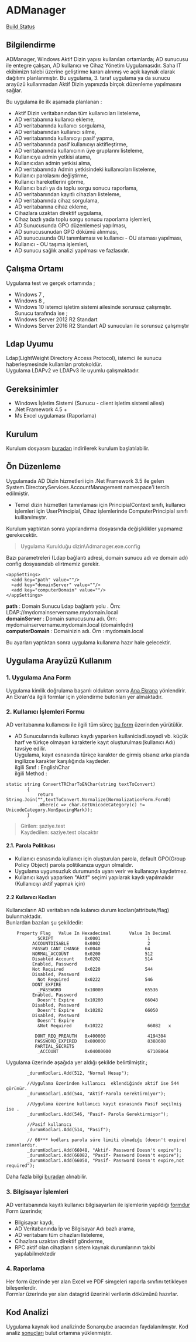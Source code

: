 # ADManager
[Build Status ](https://sonarcloud.io/dashboard?id=ADManager)
## Bilgilendirme ##
ADManager, Windows Aktif Dizin yapısı  kullanılan ortamlarda; AD sunucusu ile entegre çalışan, AD kullanıcı ve Cihaz Yönetim Uygulamasıdır. Saha IT ekibimizn talebi üzerine geliştirme kararı alınmış ve  açık kaynak olarak dağıtımı planlanmıştır.
Bu uygulama, 3. taraf uygulama ya da sunucu arayüzü kullanmadan Aktif Dizin yapınızda birçok düzenleme yapılmasını sağlar.

Bu uygulama ile ilk aşamada  planlanan  :
- Aktif Dizin veritabanından tüm kullanıcıları listeleme,
- AD veritabanına kullanıcı ekleme,
- AD veritabanında kullanıcı sorgulama,
- AD veritabanından kullanıcı silme,
- AD veritabanında kullanıcıyı pasif yapma,
- AD veritabanında pasif kullanıcıyı aktifleştirme,
- AD veritabanında kullanıcının üye gruplarını listeleme,
- Kullanıcıya admin yetkisi atama,
- Kullanıcıdan admin yetkisi alma,
- AD veritabanında Admin yetkisindeki kullanıcıları listeleme,
- Kullanıcı parolasını değiştirme,
- Kullanıcı hareketlerini görme,
- Kullanıcı bazlı ya da toplu sorgu sonucu raporlama,
- AD veritabanından kayıtlı cihazları listeleme,
- AD veritabanında cihaz sorgulama,
- AD veritabanına cihaz ekleme,
- Cihazlara uzaktan direktif uygulama,
- Cihaz bazlı yada toplu sorgu sonucu raporlama işlemleri,
- AD Sunucusunda GPO düzenlemesi yapılması,
- AD sunucusunudan  GPO dökümü alınması,
- AD sunucusunda OU tanımlaması ve kullanıcı - OU ataması yapılması,
- Kullanıcı - OU taşıma işlemleri,
- AD sunucu sağlık analizi yapılması ve fazlasıdır.

## Çalışma Ortamı  ##
Uygulama  test ve gerçek ortamında ;
- Windows 7 ,
- Windows 8 ,
- Windows 10 istemci işletim sistemi ailesinde sorunsuz çalışmıştır.  
   Sunucu tarafında ise ; 
 - Windows Server 2012 R2 Standart
 - Windows Server 2016 R2 Standart AD sunucuları ile sorunsuz çalışmıştır
 ## Ldap Uyumu ##
 Ldap(LightWeight Directory Access Protocol), istemci ile sunucu haberleşmesinde kullanılan protokoldür.  
 Uygulama LDAPv2 ve LDAPv3 ile uyumlu çalışmaktadır.  
 
## Gereksinimler ##
- Windows İşletim Sistemi (Sunucu - client işletim sistemi ailesi)
- .Net Framework 4.5 + 
- Ms Excel uygulaması (Raporlama)

## Kurulum ## 
Kurulum dosyasını [buradan](Kurulum) indirilerek kurulum başlatılabilir.

## Ön Düzenleme ## 
Uygulamada AD Dizin hizmetleri için .Net Framework 3.5 ile gelen System.DirectoryServices.AccountManagement namespace'i tercih edilmiştir.
- Temel dizin hizmetleri tamınlaması için PrincipialContext sınıfı, kullanıcı işlemleri için UserPrincipial, Cihaz işlemlerinde ComputerPrincipial sınıfı kulllanılmıştır.

Kurulum yaptıktan sonra yapılandırma dosyasında değişiklikler yapmamız gerekecektir.  
> Uygulama Kurulduğu dizin\Admanager.exe.config   
  
Bazı parametreleri (Ldap bağlantı adresi, domain sunucu adı ve domain adı) config dosyasındab elirtmemiz gerekir.
  ```
  <appSettings>
    <add key="path" value=""/>
    <add key="domainServer" value=""/>
    <add key="computerDomain" value=""/>
  </appSettings>
```  
**path** :  Domain Sunucu Ldap bağlantı yolu . Örn: LDAP://mydomainservername.mydomain.local  
**domainServer** : Domain sunucusunu adı. Örn: mydomainservername.mydomain.local (domainfqdn)   
**computerDomain** : Domainizin adı. Örn : mydomain.local  

Bu ayarları yaptıktan sonra uygulama kullanıma hazır hale gelecektir.

## Uygulama Arayüzü Kullanım ##

### 1. Uygulama Ana Form ###
Uygulama kimlik doğrulama başarılı olduktan sonra  [Ana Ekrana](../master/ScreenShots/Home.png) yönlendirir. An Ekran'da ilgili formlar için yölendirme butonları yer almaktadır.   
### 2. Kullanıcı İşlemleri Formu ###
AD veritabanına kullanıcısı ile ilgili tüm süreç [bu form](../master/ScreenShots/KullaniciArayuz.png) üzerinden yürütülür. 
- AD Sunucularında kullanıcı kaydı yaparken kullaniciadi.soyadi vb. küçük harf ve türkçe olmayan karakterle kayıt oluşturulması(kullanıcı Adı) tavsiye edilir.  
Uygulama, kayıt esnasında türkçe karakter de girmiş olsanız arka planda ingilizce karakter karşılığında kaydeder.    
ilgili Sınıf : EnglishChar  
ilgili Method  : 
```
static string ConvertTRCharToENChar(string textToConvert)
        {
            return String.Join("",textToConvert.Normalize(NormalizationForm.FormD)
            .Where(c => char.GetUnicodeCategory(c) != UnicodeCategory.NonSpacingMark));
        }
```
> Girilen: şaziye.test  
   Kaydedilen: saziye.test olacaktır
   
#### 2.1. Parola Politikası ####
- Kullanıcı esnasında kullanıcı için oluşturulan parola, default GPO(Group Policy Object)   parola politikanıza uygun olmalıdır.  
- Uygulama uygunsuzluk durumunda uyarı verir ve kullanıcıyı kaydetmez.
- Kullanıcı kaydı yaparken "Aktif" seçimi yapılarak kaydı yapılmalıdır (Kullanıcıyı aktif yapmak için)
#### 2.2 Kullanıcı Kodları ####
Kullanıcıların AD veritabanında kulanıcı durum kodları(attribute/flag) bulunmaktadır.  
Bunlardan bazıları şu şekildedir:


        Property Flag   Value In Hexadecimal       Value In Decimal    
                SCRIPT            0x0001                  1  
              ACCOUNTDISABLE      0x0002                  2
              PASSWD_CANT_CHANGE  0x0040                 64
              NORMAL_ACCOUNT      0x0200                 512
              Disabled Account    0x0202                 514 
              Enabled, Password 
              Not Required        0x0220                 544 
              Disabled, Password
                Not Required      0x0222                 546 
              DONT_EXPIRE
                _PASSWORD         0x10000                65536
              Enabled, Password
                Doesn’t Expire    0x10200                66048   
              Disabled, Password
                Doesn’t Expire    0x10202                66050   
              Disabled, Password
                Doesn’t Expire
                &Not Required     0x10222                 66082   x

               DONT_REQ_PREAUTH   0x400000                4194304
               PASSWORD_EXPIRED   0x800000                8388608
               PARTIAL_SECRETS
                _ACCOUNT          0x04000000              67108864

  Uygulama üzerinde aşağıda yer aldığı şekilde belirtilmiştir.;  
  
            _durumKodlari.Add(512, "Normal Hesap");

            //Uygulama üzerinden kullanıcı  eklendiğinde aktif ise 544 görünür.
            _durumKodlari.Add(544, "Aktif-Parola Gerektirmiyor");

            //Uygulama üzerine kullanıcı kayıt esnasında Pasif seçilmiş ise .
            _durumKodlari.Add(546, "Pasif- Parola Gerektirmiyor");

            //Pasif kullanıcı
            _durumKodlari.Add(514, "Pasif");

            // 66*** kodları parola süre limiti olmadığı (doesn't expire) zamanlardır.
            _durumKodlari.Add(66048, "Aktif- Password Doesn't expire");
            _durumKodlari.Add(66082, "Pasif- Password Doesn't expire");
            _durumKodlari.Add(66050, "Pasif- Password Doesn't expire,not required");  
            
            
            
Daha fazla bilgi [buradan](https://support.microsoft.com/en-us/help/305144/how-to-use-useraccountcontrol-to-manipulate-user-account-properties) alınabilir.  
 ### 3. Bilgisayar İşlemleri ###
 AD veritabanında kayıtlı kullanıcı bilgisayarları ile işlemlerin yapıldığı [formdur](../master/ScreenShots/BilgisayarArayuz.PNG)  
 Form üzerinde;
 - Bilgisayar kaydı,
 - AD Veritabanında İp ve Bilgisayar Adı bazlı arama,
 - AD veritabanı tüm  cihazları listeleme,
 - Cihazlara uzaktan direktif gönderme,
 - RPC aktif olan cihazların sistem kaynak durumlarının takibi yapılabilmektedir 
 
 ### 4. Raporlama ###
 Her form üzerinde yer alan Excel ve PDF simgeleri raporla sınıfını tetikleyen bileşenlerdir.  
 Formlar üzerinde yer alan datagrid üzerinki verilerin dökümünü hazırlar.  
 
 ## Kod Analizi ##
 Uygulama kaynak kod analizinde Sonarqube aracından faydalanılmıştır. Kod analiz [sonuçları](https://sonarcloud.io/dashboard?id=ADManager) bulut ortamına yüklenmiştir.
 
 

 
 
     
     
     
     
     




  















